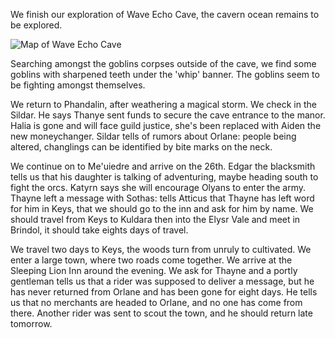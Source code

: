 We finish our exploration of Wave Echo Cave, the cavern ocean remains to be explored. 

![Map of Wave Echo Cave](https://The-Foreigners.github.io/images/wave_echo_cave.jpg)

Searching amongst the goblins corpses outside of the cave, we find some goblins with sharpened teeth under the 'whip' banner. The goblins seem to be fighting amongst themselves.

We return to Phandalin, after weathering a magical storm. We check in the Sildar. He says Thanye sent funds to secure the cave entrance to the manor. Halia is gone and will face guild justice, she's been replaced with Aiden the new moneychanger. Sildar tells of rumors about Orlane: people being altered, changlings can be identified by bite marks on the neck.

We continue on to Me'uiedre and arrive on the 26th. Edgar the blacksmith tells us that his daughter is talking of adventuring, maybe heading south to fight the orcs. Katyrn says she will encourage Olyans to enter the army. Thayne left a message with Sothas: tells Atticus that Thayne has left word for him in Keys, that we should go to the inn and ask for him by name. We should travel from Keys to Kuldara then into the Elysr Vale and meet in Brindol, it should take eights days of travel.

We travel two days to Keys, the woods turn from unruly to cultivated. We enter a large town, where two roads come together. We arrive at the Sleeping Lion Inn around the evening. We ask for Thayne and a portly gentleman tells us that a rider was supposed to deliver a message, but he has never returned from Orlane and has been gone for eight days. He tells us that no merchants are headed to Orlane, and no one has come from there. Another rider was sent to scout the town, and he should return late tomorrow.
